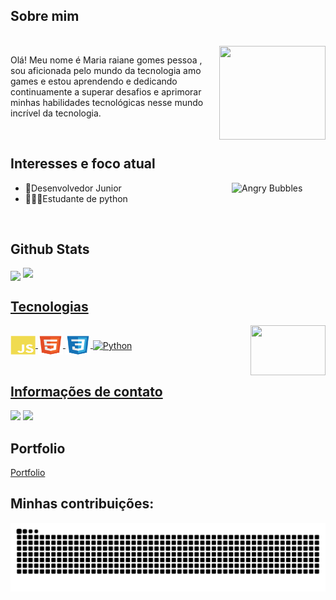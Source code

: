 
## Sobre mim
<br>
<img src="https://media1.tenor.com/m/EAY6Xa9_JjsAAAAC/toothless-how-to-train-your-dragon.gif" width="170px" height="150px" align=right>
<p> Olá! Meu nome é Maria raiane gomes pessoa , sou aficionada pelo mundo da tecnologia amo games e estou aprendendo e dedicando continuamente a superar desafios e aprimorar minhas habilidades tecnológicas nesse mundo incrível da tecnologia. </p>

<br>    

## Interesses e foco atual
<img src="https://media1.tenor.com/m/KXhZY-v5dboAAAAC/bubbles-angry.gif" alt="Angry Bubbles" width="150px" height="150px" align=right>
<ul><li>🚀Desenvolvedor Junior</li>
<li>👩🏽‍💻Estudante de python</li></ul> 
<br>

 ## Github Stats

<img height="220em" width="auto" align=center src="https://github-readme-stats.vercel.app/api/top-langs/?username=Maryraiane&layout=compact&langs_count=5&theme=highcontrast"/>
   <a href="https://github.com/Maryraiane">
   <img height="180em" src="https://github-readme-stats.vercel.app/api?username=Maryraiane&show_icons=true&theme=highcontrast&include_all_commits=true&count_private=true"/>

<br>
 
## Tecnologias 

<img align=right width=120px height=80px src="https://media.tenor.com/KdkhCJ65m0sAAAAi/peach-goma-peach-and-goma.gif">

<div style="display: inline_block"><br>
  <img align="center" alt="Js" height="30" width="40" src="https://raw.githubusercontent.com/devicons/devicon/master/icons/javascript/javascript-plain.svg">
  <img align="center" alt="HTML" height="30" width="40" src="https://raw.githubusercontent.com/devicons/devicon/master/icons/html5/html5-original.svg">
  <img align="center" alt="CSS" height="30" width="40" src="https://raw.githubusercontent.com/devicons/devicon/master/icons/css3/css3-original.svg">
  <img align="center" alt="Python" height"30" width="40" src="https://cdn.jsdelivr.net/gh/devicons/devicon@latest/icons/python/python-original-wordmark.svg"/>
</div>
  
<br>
 
## Informações de contato
 
<div> 
  <a href = "mailto:raianepocket38@gmail.com"><img src="https://img.shields.io/badge/-Gmail-%23333?style=for-the-badge&logo=gmail&logoColor=white" target="_blank"></a>
  <a href="https://www.linkedin.com/in/maria-raiane-09b62b162/" target="_blank"><img src="https://img.shields.io/badge/-LinkedIn-%230077B5?style=for-the-badge&logo=linkedin&logoColor=white" target="_blank"></a>
</div>

## Portfolio

<a href="https://maryraiane.github.io/">Portfolio</a>

<!-- Snake -->
##  Minhas contribuições:
<img alt="snake eating my contributions" src="https://raw.githubusercontent.com/Maryraiane/Maryraiane/output/github-contribution-grid-snake-dark.svg" />


